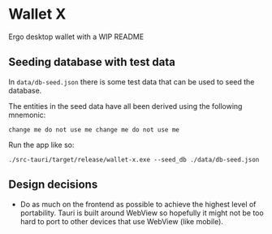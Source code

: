 # Wallet X

Ergo desktop wallet with a WIP README

## Seeding database with test data

In `data/db-seed.json` there is some test data that can be used to seed the database.

The entities in the seed data have all been derived using the following mnemonic:

```
change me do not use me change me do not use me
```

Run the app like so:

```
./src-tauri/target/release/wallet-x.exe --seed_db ./data/db-seed.json
```

## Design decisions

- Do as much on the frontend as possible to achieve the highest level of portability. Tauri is built around WebView so hopefully it might not be too hard to port to other devices that use WebView (like mobile).
